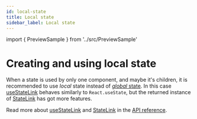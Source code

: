 ```yaml
---
id: local-state
title: Local state
sidebar_label: Local state
---
```


import { PreviewSample } from '../src/PreviewSample'

# Creating and using local state

When a state is used by only one component, and maybe it's children,
it is recommended to use *local* state instead of [*global* state](global-state).
In this case [useStateLink](typedoc-hookstate-core#usestatelink) behaves similarly to `React.useState`, but the
returned instance of [StateLink](typedoc-hookstate-core#statelink) has got more features.

<PreviewSample example="local-getting-started" />

Read more about [useStateLink](typedoc-hookstate-core#usestatelink) and [StateLink](typedoc-hookstate-core#statelink) in the [API reference](typedoc-hookstate-core).
